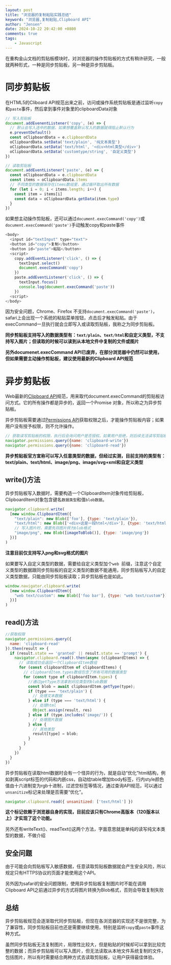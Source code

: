 ```yaml
---
layout: post
title: "浏览器的复制粘贴实践总结"
keyword: "浏览器,复制粘贴,Clipboard API"
author: "Jensen"
date: 2024-10-22 20:42:00 +0800
comments: true
tags: 
    - Javascript
---
```


在重构金山文档的剪贴板模块时，对浏览器的操作剪贴板的方式有稍许研究，一般就两种形式，一种是同步剪贴板，另一种是异步剪贴板。

# 同步剪贴板

在HTML5的Cliboard API规范出来之前，访问或操作系统剪贴板是通过监听`copy`和`paste`事件，然后拿到事件对象里的clipboardData对象

```js
// 写入剪贴板
document.addEvenentListener('copy', (e) => {
  // 默认会写入选中的数据，如果想覆盖默认写入的数据就得阻止默认行为
  e.preventDefault()
  const oClipboardData = e.clipboardData
  oClipboardData.setData('text/plain', '纯文本类型')
  oClipboardData.setData('text/html', '<div>html类型</div>')
  oClipboardData.setData('customtype/string', '自定义类型')
})

// 读取剪贴板
document.addEventListener('paste', (e) => {
  const oClipboardData = e.clipboardData
  const items = oClipboardData.items
  // 不同类型的数据保存在items数组里，通过循环取出所有数据
  for (let i = 0; i < items.length; i++) {
    const item = items[i]
    const data = oClipboardData.getData(item.type)
  }
})
```

如果想主动操作剪贴板，还可以通过`document.execCommand('copy')`或`document.execCommand('paste')`手动触发copy和paste事件

```js
<body>
  <input id="textInput" type="text">
  <button id="copy">复制</button>
  <button id="paste">粘贴</button>
  <script>
    copy.addEventListener('click', () => {
      textInput.select()
      document.execCommand('copy')
    })
    paste.addEventListener('click', () => {
      textInput.focus()
      console.log(document.execCommand('paste'))
    })
  <script>
</body>
```

因为安全问题，Chrome、Firefox 不支持`document.execCommand('paste')`，safari上会出现一个系统的粘贴菜单按钮，点击后才触发粘贴。由于execCommand一旦执行就会立即写入或读取剪贴板，我称之为同步剪贴板。

**同步剪贴板支持写入的数据类型有：`text/plain`、`text/html`和自定义类型，不支持写入图片；但读取的时候可以读到从本地文件中复制的文件或图片**

**另外documenet.execCommand API已废弃，在部分浏览器中仍然可以使用，但如果需要主动操作剪贴板，建议使用最新的Clipboard API规范**

# 异步剪贴板

Web最新的[Clipboard API](https://developer.mozilla.org/zh-CN/docs/Web/API/Clipboard)规范，用来取代document.execCommand的剪贴板访问方式。它的所有操作都是异步的，返回一个Promise 对象，所以称之为异步剪贴板。

异步剪贴板需要通过[Permissions API](https://developer.mozilla.org/zh-CN/docs/Web/API/Permissions_API)获取权限之后，才能操作剪贴板内容；如果用户没有授予权限，则不允许操作。

```js
// 获取读写剪贴板的权限，执行后会询问用户是否授权。如果用户拒绝，则后续无法读写剪贴板
navigator.permissions.query({name: 'clipboard-write'})
navigator.permissions.query({name: 'clipboard-read'})
```

**异步剪贴板官方宣称可以写入任意类型的数据，但经过实测，目前支持的类型有：text/plain、text/html、image/png、image/svg+xml和自定义类型**

## write()方法

异步剪贴板写入数据时，需要构造一个ClipboardItem对象传给剪贴板，ClipboardItem对象包含键名`数据类型`和值`blob数据`。

```js
navigator.clipboard.write(
  [new window.ClipboardItem({
    "text/plain": new Blob(['foo'], {type: 'text/plain'}),
    "text/html": new Blob(['<div>这是一段html</div>'], {type: 'text/html'}),
    // 写入图片时，需要先将图片转为blob格式
    "image/png", new Blob([imageToBlob()], {type: 'image/png'})
  })]
)
```
**注意目前仅支持写入png和svg格式的图片**

如果要写入自定义类型的数据，需要给自定义类型加个`web `前缀，注意这个自定义类型的数据跟同步剪贴板的自定义类型的数据不能通用，同步剪贴板写入的自定义类型数据，只能由同步剪贴板读取；异步剪贴板也是如此。

```js
window.navigator.clipboard.write(
  [new window.ClipboardItem({
    "web text/custom": new Blob(['foo bar'], {type: "web text/custom"})
  })]
)
```

## read()方法
```js
//获取权限
navigator.permissions.query({
  name: 'clipboard-read'
}).then(result => {
  if (result.state == 'granted' || result.state == 'prompt') {
    navigator.clipboard.read().then(async (clipboardItems) => {
      // 读取成功会返回一个ClipboardItem数组
      for (const clipboardItem of clipboardItems) {
        // clipboardItem.types数组包含了所有可用的数据类型
        for (const type of clipboardItem.types) {
          //通过getType方法拿到对应类型的blob数据
          const blob = await clipboardItem.getType(type);
          if (type === 'text/plain') {
            // 处理文本数据
          } else if (type === 'text/html') {
            // 处理html
            Object.assign(result, res)
          } else if (type.includes('image/')) {
            // 处理图片数据
          } else {
            // 其他类型
            result[type] = blob;
          }
        }
      }
    })
  }
})
```

异步剪贴板在读取html数据时会有一个怪异的行为，就是自动“优化”html结构，例如剥离script标签的代码和内嵌css，自动给table增加tbody标签，行内style颜色值由十六进制变为rgb十进制，过滤空标签等情况，通过查询API规范，可以通过`unsanitize`标记来处理是否需要“优化”。

```js
navigator.clipboard.read({ unsanitized: ['text/html'] })
```

**这个标记依赖于浏览器自身的实现，目前应该只有Chrome高版本（120版本以上）才实现了这个功能。**

另外还有writeText()、readText()这两个方法，字面意思就是单纯的读写纯文本类型的数据，不做介绍

## 安全问题

由于可能会向剪贴板写入敏感数据，任意读取剪贴板数据就会产生安全风险，所以规定只有HTTPS协议的页面才能使用这个API。

另外因为safari的安全问题限制，使用异步剪贴板复制图片时不能在调用Clipboard API之前通过异步的方式将图片转换为Blob格式，否则会导致复制失败

## 总结

异步剪贴板规范会逐渐取代同步剪贴板，但现在各浏览器的实现还不是很完整，为了兼容性，同步剪贴板目前也还是需要继续使用，特别是监听`copy`或`paste`事件这种方式。

虽然同步剪贴板无法复制图片，局限性比较大，但是粘贴的时候却可以拿到比较完整的数据；而异步剪贴板可以写入图片，但无法读取从本地文件系统复制的文件，包括图片，所以有时需要结合两种方式去读取剪贴板，让用户获得最佳体验。
